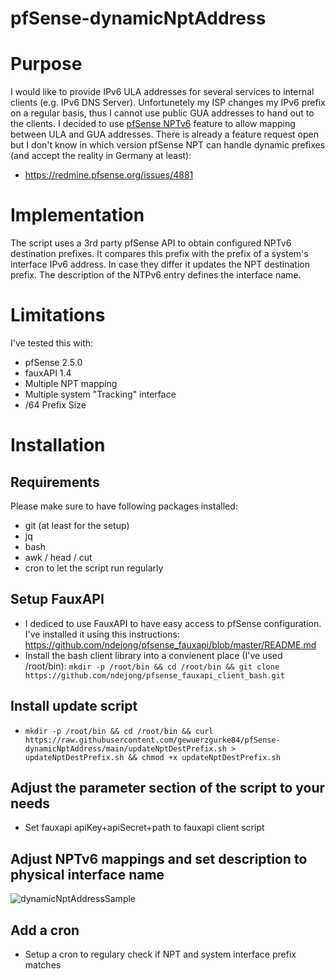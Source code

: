 # pfSense-dynamicNptAddress

# Purpose
I would like to provide IPv6 ULA addresses for several services to internal clients (e.g. IPv6 DNS Server). Unfortunetely my ISP changes my IPv6 prefix on a regular basis, thus I cannot use public GUA addresses to hand out to the clients. I decided to use [pfSense NPTv6](https://docs.netgate.com/pfsense/en/latest/nat/npt.html) feature to allow mapping between ULA and GUA addresses.
There is already a feature request open but I don't know in which version pfSense NPT can handle dynamic prefixes (and accept the reality in Germany at least):
- https://redmine.pfsense.org/issues/4881

# Implementation
The script uses a 3rd party pfSense API to obtain configured NPTv6 destination prefixes. It compares this prefix with the prefix of a system's interface IPv6 address. In case they differ it updates the NPT destination prefix. The description of the NTPv6 entry defines the interface name.

# Limitations
I've tested this with:
* pfSense 2.5.0
* fauxAPI 1.4
* Multiple NPT mapping
* Multiple system "Tracking" interface
* /64 Prefix Size

# Installation
## Requirements
Please make sure to have following packages installed: 
* git (at least for the setup)
* jq
* bash
* awk / head / cut
* cron to let the script run regularly

## Setup FauxAPI
* I dediced to use FauxAPI to have easy access to pfSense configuration. I've installed it using this instructions: https://github.com/ndejong/pfsense_fauxapi/blob/master/README.md
* Install the bash client library into a convienent place (I've used /root/bin): 
`mkdir -p /root/bin && cd /root/bin && git clone https://github.com/ndejong/pfsense_fauxapi_client_bash.git`

## Install update script
* `mkdir -p /root/bin && cd /root/bin && curl https://raw.githubusercontent.com/gewuerzgurke84/pfSense-dynamicNptAddress/main/updateNptDestPrefix.sh > updateNptDestPrefix.sh && chmod +x updateNptDestPrefix.sh`

## Adjust the parameter section of the script to your needs
* Set fauxapi apiKey+apiSecret+path to fauxapi client script

## Adjust NPTv6 mappings and set description to physical interface name
![dynamicNptAddressSample](https://user-images.githubusercontent.com/29427019/122222633-bb7d8c80-ceb2-11eb-9669-2aa980387a8d.png)

## Add a cron
* Setup a cron to regulary check if NPT and system interface prefix matches

